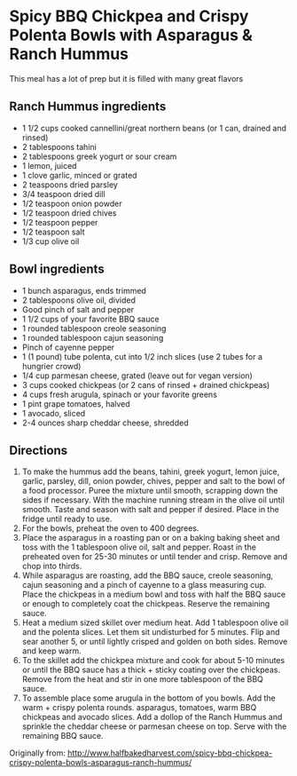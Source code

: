 Spicy BBQ Chickpea and Crispy Polenta Bowls with Asparagus & Ranch Hummus
=========

This meal has a lot of prep but it is filled with many great flavors

Ranch Hummus ingredients
-----------
* 1 1/2 cups cooked cannellini/great northern beans (or 1 can, drained and rinsed)
* 2 tablespoons tahini
* 2 tablespoons greek yogurt or sour cream
* 1 lemon, juiced
* 1 clove garlic, minced or grated
* 2 teaspoons dried parsley
* 3/4 teaspoon dried dill
* 1/2 teaspoon onion powder
* 1/2 teaspoon dried chives
* 1/2 teaspoon pepper
* 1/2 teaspoon salt
* 1/3 cup olive oil

Bowl ingredients
----------
* 1 bunch asparagus, ends trimmed
* 2 tablespoons olive oil, divided
* Good pinch of salt and pepper
* 1 1/2 cups of your favorite BBQ sauce
* 1 rounded tablespoon creole seasoning
* 1 rounded tablespoon cajun seasoning
* Pinch of cayenne pepper
* 1 (1 pound) tube polenta, cut into 1/2 inch slices (use 2 tubes for a hungrier crowd)
* 1/4 cup parmesan cheese, grated (leave out for vegan version)
* 3 cups cooked chickpeas (or 2 cans of rinsed + drained chickpeas)
* 4 cups fresh arugula, spinach or your favorite greens
* 1 pint grape tomatoes, halved
* 1 avocado, sliced
* 2-4 ounces sharp cheddar cheese, shredded

Directions
---------

1. To make the hummus add the beans, tahini, greek yogurt, lemon juice, garlic, parsley, dill, onion powder, chives, pepper and salt to the bowl of a food processor. Puree the mixture until smooth, scrapping down the sides if necessary. With the machine running stream in the olive oil until smooth. Taste and season with salt and pepper if desired. Place in the fridge until ready to use.
2. For the bowls, preheat the oven to 400 degrees.
3. Place the asparagus in a roasting pan or on a baking baking sheet and toss with the 1 tablespoon olive oil, salt and pepper. Roast in the preheated oven for 25-30 minutes or until tender and crisp. Remove and chop into thirds.
4. While asparagus are roasting, add the BBQ sauce, creole seasoning, cajun seasoning and a pinch of cayenne to a glass measuring cup. Place the chickpeas in a medium bowl and toss with half the BBQ sauce or enough to completely coat the chickpeas. Reserve the remaining sauce.
5. Heat a medium sized skillet over medium heat. Add 1 tablespoon olive oil and the polenta slices. Let them sit undisturbed for 5 minutes. Flip and sear another 5, or until lightly crisped and golden on both sides. Remove and keep warm.
6. To the skillet add the chickpea mixture and cook for about 5-10 minutes or until the BBQ sauce has a thick + sticky coating over the chickpeas. Remove from the heat and stir in one more tablespoon of the BBQ sauce.
7. To assemble place some arugula in the bottom of you bowls. Add the warm + crispy polenta rounds. asparagus, tomatoes, warm BBQ chickpeas and avocado slices. Add a dollop of the Ranch Hummus and sprinkle the cheddar cheese or parmesan cheese on top. Serve with the remaining BBQ sauce. 

Originally from:
  http://www.halfbakedharvest.com/spicy-bbq-chickpea-crispy-polenta-bowls-asparagus-ranch-hummus/
